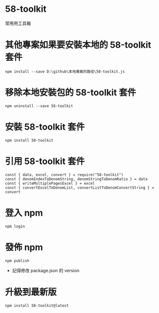 # 58-toolkit
常用用工具箱

# 其他專案如果要安裝本地的 58-toolkit 套件
```bash=
npm install --save D:\github\本地專案的路徑\58-toolkit.js
```

# 移除本地安裝包的 58-toolkit 套件
```bash=
npm uninstall --save 58-toolkit
```

# 安裝 58-toolkit 套件
```bash=
npm install 58-toolkit
```

# 引用 58-toolkit 套件
```javascript=
const { data, excel, convert } = require("58-toolkit")
const { denomIndexToDenomString, denomStringToDenomRatio } = data
const { writeMultiplePagesExcel } = excel
const { convertExcelToDenomList, convertListToDenomConvertString } = convert
```

# 登入 npm
```bash=
npm login
```

# 發佈 npm
```bash=
npm publish
```
- 記得修改 package.json 的 version

# 升級到最新版
```bash=
npm install 58-toolkit@latest
```